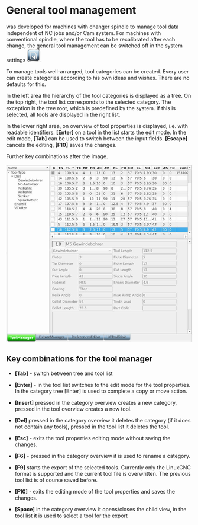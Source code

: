 # General tool management

was developed for machines with changer spindle to manage tool data independent of NC jobs and/or Cam system. For machines with conventional spindle, where the tool has to be recalibrated after each change, the general tool management can be switched off in the system settings ![Settings](images/SK_Settings.png).

To manage tools well-arranged, tool categories can be created. Every user can create categories according to his own ideas and wishes. There are no defaults for this.

In the left area the hierarchy of the tool categories is displayed as a tree.
On the top right, the tool list corresponds to the selected category. The exception is the tree root, which is predefined by the system. If this is selected, all tools are displayed in the right list.

In the lower right area, on overview of tool properties is displayed, i.e. with readable identifiers. **[Enter]** on a tool in the list starts the [edit mode](tooleditor). In the edit mode, **[Tab]** can be used to switch between the input fields. **[Escape]** cancels the editing, **[F10]** saves the changes.

Further key combinations after the image.

![ToolManager](images/ToolManager.jpg)

## Key combinations for the tool manager

- **[Tab]** - switch between tree and tool list

- **[Enter]** - in the tool list switches to the edit mode for the tool properties. In the category tree [Enter] is used to complete a copy or move action.

- **[Insert]** pressed in the category overview creates a new category, pressed in the tool overview creates a new tool.

- **[Del]** pressed in the category overview it deletes the category (if it does not contain any tools), pressed in the tool list it deletes the tool.

- **[Esc]** - exits the tool properties editing mode without saving the changes.

- **[F6]** - pressed in the category overview it is used to rename a category.

- **[F9]** starts the export of the selected tools. Currently only the LinuxCNC format is supported and the current tool file is overwritten. The previous tool list is of course saved before.

- **[F10]** - exits the editing mode of the tool properties and saves the changes.

- **[Space]** in the category overview it opens/closes the child view, in the tool list it is used to select a tool for the export
